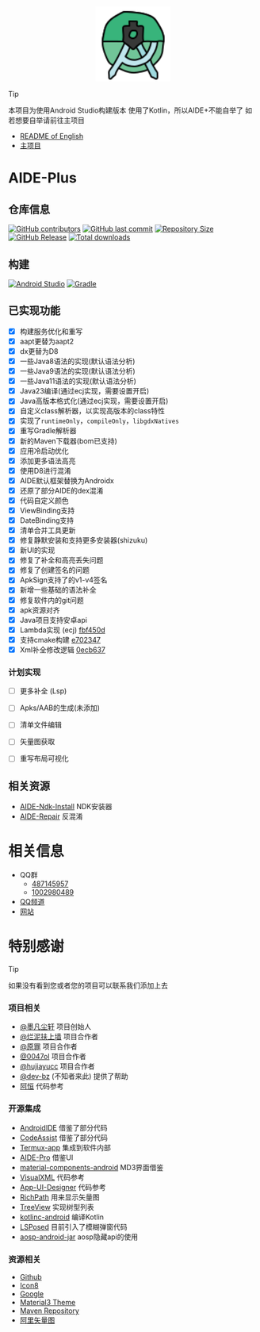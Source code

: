 <p align="center">
  <img src=".idea/icon.svg" style="width: 30%;" />
</p>

> [!TIP]
> 本项目为使用Android Studio构建版本
> 使用了Kotlin，所以AIDE+不能自举了
> 如若想要自举请前往主项目


- [README of English](README.md)
- [主项目](https://github.com/AndroidIDE-CN/AIDE-Plus)

# AIDE-Plus

## 仓库信息
[![GitHub contributors](https://img.shields.io/github/contributors/neu233/AIDE-Plus)](https://github.com/neu233/AIDE-Plus/graphs/contributors)
[![GitHub last commit](https://img.shields.io/github/last-commit/neu233/AIDE-Plus)](https://github.com/neu233/AIDE-Plus/commits/)
[![Repository Size](https://img.shields.io/github/repo-size/neu233/AIDE-Plus)](https://github.com/neu233/AIDE-Plus)
[![GitHub Release](https://img.shields.io/github/v/release/neu233/AIDE-Plus)](https://github.com/neu233/AIDE-Plus/releases)
[![Total downloads](https://img.shields.io/github/downloads/neu233/AIDE-Plus/total)](https://github.com/neu233/AIDE-Plus/releases)

## 构建
[![Android Studio](https://img.shields.io/badge/Android_Studio-2024.2.2-red?style=for-the-badge&logo=AndroidStudio)](https://developer.android.com/studio)
[![Gradle](https://img.shields.io/badge/Gradle_Version-8.10.2-red?style=for-the-badge&logo=Gradle)](https://developer.android.com/studio)



## 已实现功能
- [x] 构建服务优化和重写
- [x] aapt更替为aapt2
- [x] dx更替为D8
- [x] 一些Java8语法的实现(默认语法分析)
- [x] 一些Java9语法的实现(默认语法分析)
- [x] 一些Java11语法的实现(默认语法分析)
- [x] Java23编译(通过ecj实现，需要设置开启)
- [x] Java高版本格式化(通过ecj实现，需要设置开启)
- [x] 自定义class解析器，以实现高版本的class特性
- [x] 实现了`runtimeOnly`，`compileOnly`，`libgdxNatives`
- [x] 重写Gradle解析器
- [x] 新的Maven下载器(bom已支持)
- [x] 应用冷启动优化
- [x] 添加更多语法高亮
- [x] 使用D8进行混淆
- [x] AIDE默认框架替换为Androidx
- [x] 还原了部分AIDE的dex混淆
- [x] 代码自定义颜色
- [x] ViewBinding支持
- [x] DateBinding支持
- [x] 清单合并工具更新
- [x] 修复静默安装和支持更多安装器(shizuku)
- [x] 新UI的实现
- [x] 修复了补全和高亮丢失问题
- [x] 修复了创建签名的问题
- [x] ApkSign支持了的v1-v4签名
- [x] 新增一些基础的语法补全
- [x] 修复软件内的git问题
- [x] apk资源对齐
- [x] Java项目支持安卓api
- [x] Lambda实现 (ecj) [fbf450d](https://github.com/AndroidIDE-CN/AIDE-Plus/commit/fbf450dba15ccaf51a7a6dd77db300d50551e98b)
- [x] 支持cmake构建 [e702347](https://github.com/AndroidIDE-CN/AIDE-Plus/commit/e702347df0c10b718df5aeb4798402802334e310)
- [x] Xml补全修改逻辑 [0ecb637](https://github.com/neu233/AIDE-Plus/commit/0ecb637e6cb672723df77925e5642fd4b6016c39)

### 计划实现
- [ ] 更多补全 (Lsp)
- [ ] Apks/AAB的生成(未添加)
- [ ] 清单文件编辑
- [ ] 矢量图获取
- [ ] 重写布局可视化


## 相关资源
- [AIDE-Ndk-Install](https://github.com/ZeroAicy/AIDE-Ndk-Install) NDK安装器
- [AIDE-Repair](https://github.com/ZeroAicy/AIDE-Repair) 反混淆

# 相关信息
- QQ群
  * [487145957](https://qm.qq.com/q/W0WJq5qne2)
  * [1002980489](https://qm.qq.com/q/W0WJq5qne2) 
- [QQ频道](https://pd.qq.com/s/auq589py2)
- [网站](https://plus.androidide.cn)

# 特别感谢
> [!TIP]
> 如果没有看到您或者您的项目可以联系我们添加上去
### 项目相关
- [@墨凡尘轩](https://github.com/ZeroAicy) 项目创始人
- [@烂泥扶上墙](https://github.com/eirv) 项目合作者
- [@原罪](https://github.com/neu233) 项目合作者
- [@0047ol](https://github.com/0047ol) 项目合作者
- [@hujiayucc](https://github.com/hujiayucc) 项目合作者
- [@dev-bz](https://github.com/dev-bz) (不知者来此) 提供了帮助
- [阿恒](mqq://card/show_pslcard?src_type=internal&source=sharecard&version=1&uin=3322977037) 代码参考
### 开源集成
- [AndroidIDE](https://github.com/AndroidIDEOfficial/AndroidIDE) 借鉴了部分代码
- [CodeAssist](https://github.com/tyron12233/CodeAssist) 借鉴了部分代码
- [Termux-app](https://github.com/termux/termux-app) 集成到软件内部
- [AIDE-Pro](https://github.com/AndroidIDE-CN/) 借鉴UI
- [material-components-android](https://github.com/material-components/material-components-android) MD3界面借鉴
- [VisualXML](https://github.com/Coyamo/VisualXML) 代码参考
- [App-UI-Designer](https://github.com/timscriptov/App-UI-Designer) 代码参考
- [RichPath](https://github.com/tarek360/RichPath) 用来显示矢量图
- [TreeView](https://github.com/dingyi222666/TreeView) 实现树型列表
- [kotlinc-android](https://github.com/Cosmic-Ide/kotlinc-android) 编译Kotlin
- [LSPosed](https://github.com/LSPosed/LSPosed) 目前引入了模糊弹窗代码
- [aosp-android-jar](https://github.com/Reginer/aosp-android-jar) aosp隐藏api的使用
### 资源相关
- [Github](https://github.com/)
- [Icon8](https://igoutu.cn/)
- [Google](https://fonts.google.com/icons)
- [Material3 Theme](https://material-foundation.github.io/material-theme-builder/)
- [Maven Repository](https://mvnrepository.com/)
- [阿里矢量图](https://www.iconfont.cn/)

